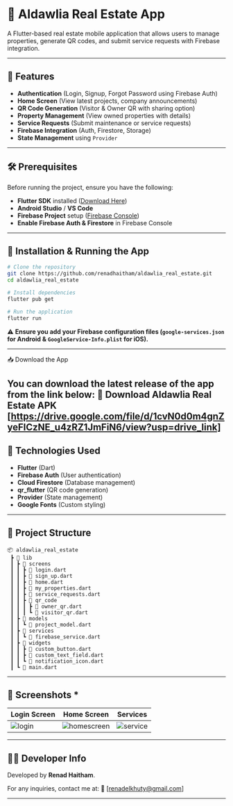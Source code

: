 # 🏡 Aldawlia Real Estate App

A Flutter-based real estate mobile application that allows users to manage properties, generate QR codes, and submit service requests with Firebase integration.

---

## 📌 Features
- **Authentication** (Login, Signup, Forgot Password using Firebase Auth)
- **Home Screen** (View latest projects, company announcements)
- **QR Code Generation** (Visitor & Owner QR with sharing option)
- **Property Management** (View owned properties with details)
- **Service Requests** (Submit maintenance or service requests)
- **Firebase Integration** (Auth, Firestore, Storage)
- **State Management** using `Provider`

---

## 🛠️ Prerequisites
Before running the project, ensure you have the following:
- **Flutter SDK** installed ([Download Here](https://flutter.dev/docs/get-started/install))
- **Android Studio** / **VS Code**
- **Firebase Project** setup ([Firebase Console](https://console.firebase.google.com/))
- **Enable Firebase Auth & Firestore** in Firebase Console

---

## 🚀 Installation & Running the App
```sh
# Clone the repository
git clone https://github.com/renadhaitham/aldawlia_real_estate.git
cd aldawlia_real_estate

# Install dependencies
flutter pub get

# Run the application
flutter run
```

⚠ **Ensure you add your Firebase configuration files (`google-services.json` for Android & `GoogleService-Info.plist` for iOS).**

---
📥 Download the App

You can download the latest release of the app from the link below:
📲 Download Aldawlia Real Estate APK
[https://drive.google.com/file/d/1cvN0d0m4gnZyeFICzNE_u4zRZ1JmFiN6/view?usp=drive_link]
---

## 🔧 Technologies Used
- **Flutter** (Dart)
- **Firebase Auth** (User authentication)
- **Cloud Firestore** (Database management)
- **qr_flutter** (QR code generation)
- **Provider** (State management)
- **Google Fonts** (Custom styling)

---

## 📂 Project Structure
```
📦 aldawlia_real_estate
 ┣ 📂 lib
 ┃ ┣ 📂 screens
 ┃ ┃ ┣ 📜 login.dart
 ┃ ┃ ┣ 📜 sign_up.dart
 ┃ ┃ ┣ 📜 home.dart
 ┃ ┃ ┣ 📜 my_properties.dart
 ┃ ┃ ┣ 📜 service_requests.dart
 ┃ ┃ ┣ 📜 qr_code
 ┃ ┃ ┃ ┣ 📜 owner_qr.dart
 ┃ ┃ ┃ ┗ 📜 visitor_qr.dart
 ┃ ┣ 📂 models
 ┃ ┃ ┗ 📜 project_model.dart
 ┃ ┣ 📂 services
 ┃ ┃ ┗ 📜 firebase_service.dart
 ┃ ┣ 📂 widgets
 ┃ ┃ ┣ 📜 custom_button.dart
 ┃ ┃ ┣ 📜 custom_text_field.dart
 ┃ ┃ ┗ 📜 notification_icon.dart
 ┃ ┗ 📜 main.dart
```

---

## 📸 Screenshots *
| Login Screen | Home Screen | Services |
|-------------|------------|---------|
|![login](https://github.com/user-attachments/assets/649c3193-7ce0-4b41-b347-3f9f03fd67a3) |![homescreen](https://github.com/user-attachments/assets/a013be40-c694-4c50-aab7-2f1d57e1c2b7)|![service](https://github.com/user-attachments/assets/9387b756-b447-4de4-bfe3-3a17d28b8972)



---

## 👩‍💻 Developer Info
Developed by **Renad Haitham**.

For any inquiries, contact me at: 📧 [renadelkhuty@gmail.com]

---

